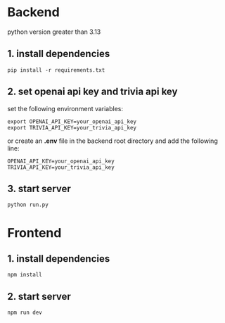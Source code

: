 # Backend 
python version greater than 3.13
## 1. install dependencies

```shell
pip install -r requirements.txt
```
## 2. set openai api key and trivia api key
set the following environment variables:
```shell
export OPENAI_API_KEY=your_openai_api_key
export TRIVIA_API_KEY=your_trivia_api_key
```
or create an **.env** file in the backend root directory and add the following line:

```shell
OPENAI_API_KEY=your_openai_api_key
TRIVIA_API_KEY=your_trivia_api_key
```
## 3. start server

```shell
python run.py
```

# Frontend

## 1. install dependencies

```shell
npm install
```

## 2. start server

```shell
npm run dev
```